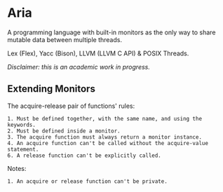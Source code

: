 # Aria

A programming language with built-in monitors as the only way to share mutable
data between multiple threads.

Lex (Flex), Yacc (Bison), LLVM (LLVM C API) & POSIX Threads.

*Disclaimer: this is an academic work in progress.*

## Extending Monitors

The acquire-release pair of functions' rules:

    1. Must be defined together, with the same name, and using the keywords.
    2. Must be defined inside a monitor.
    3. The acquire function must always return a monitor instance.
    4. An acquire function can't be called without the acquire-value statement.
    6. A release function can't be explicitly called.

Notes:
    
    1. An acquire or release function can't be private.
